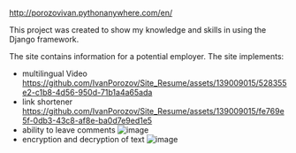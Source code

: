 http://porozovivan.pythonanywhere.com/en/

This project was created to show my knowledge and skills in using the Django framework.

The site contains information for a potential employer.
The site implements:
- multilingual
Video
https://github.com/IvanPorozov/Site_Resume/assets/139009015/528355e2-c1b8-4d56-950d-71b1a4a65ada
- link shortener
https://github.com/IvanPorozov/Site_Resume/assets/139009015/fe769e5f-0db3-43c8-af8e-ba0d7e9ed1e5
- ability to leave comments
![image](https://github.com/IvanPorozov/Site_Resume/assets/139009015/268f4a23-8367-4326-bdf2-a951caba9cd7)
- encryption and decryption of text
![image](https://github.com/IvanPorozov/Site_Resume/assets/139009015/275f2f6a-7630-4b53-8c13-ce01b93ca721)
